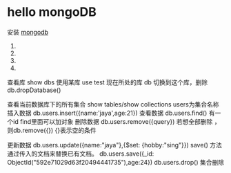 # hello mongoDB

安装
[mongodb](http://docs.mongoing.com/manual-zh/tutorial/install-mongodb-on-ubuntu.html)


1.
2.
3.
4.


查看库 show dbs
使用某库 use test
现在所处的库 db
切换到这个库，删除 db.dropDatabase()

查看当前数据库下的所有集合  show tables/show collections
users为集合名称
插入数据  db.users.insert({name:'jaya',age:21})
查看数据    db.users.find() 有一个id find里面可以加对象
删除数据    db.users.remove({query})
若想全部删除 ，则db.remove({}) {}表示空的条件


更新数据    db.users.update({name:"jaya"},{$set: {hobby:"sing"}})
save() 方法通过传入的文档来替换已有文档。
db.users.save({_id: ObjectId("592e71029d63f20494441735"),age:24})
db.users.drop() 集合删除
